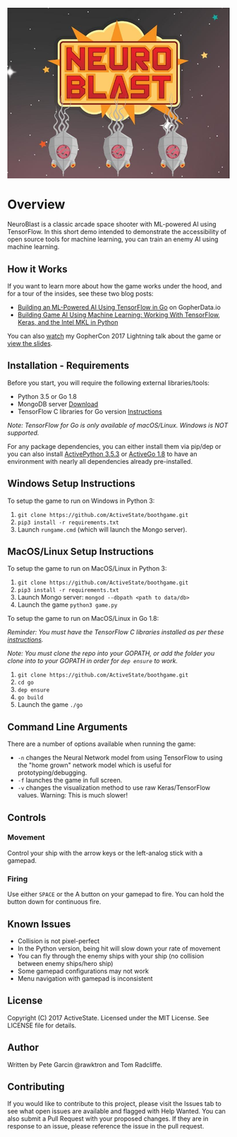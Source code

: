 ![NeuroBlast](neuroblast.jpg)
# Overview
NeuroBlast is a classic arcade space shooter with ML-powered AI using TensorFlow. In this short demo intended to demonstrate the accessibility of open source tools for machine learning, you can train an enemy AI using machine learning.

## How it Works

If you want to learn more about how the game works under the hood, and for a tour of the insides, see these two blog posts:

- [Building an ML-Powered AI Using TensorFlow in Go](http://gopherdata.io/post/build_ml_powered_game_ai_tensorflow/) on GopherData.io
- [Building Game AI Using Machine Learning: Working With TensorFlow, Keras, and the Intel MKL in Python](https://www.activestate.com/blog/2017/05/building-game-ai-using-machine-learning-working-tensorflow-keras-and-intel-mkl-python)

You can also [watch](https://www.youtube.com/watch?v=oiorteQg9n0) my GopherCon 2017 Lightning talk about the game or [view the slides](https://github.com/gophercon/2017-talks/tree/master/lightningtalks/PeteGarcin-BuildingMLPoweredGameAIwithTensorFlow).

## Installation - Requirements

Before you start, you will require the following external libraries/tools:

- Python 3.5 or Go 1.8
- MongoDB server [Download](https://www.mongodb.com/download-center?jmp=nav#community)
- TensorFlow C libraries for Go version [Instructions](https://www.tensorflow.org/install/install_go)

*Note: TensorFlow for Go is only available of macOS/Linux. Windows is NOT supported.*

For any package dependencies, you can either install them via pip/dep or you can also install [ActivePython 3.5.3](https://www.activestate.com/activepython/downloads) or [ActiveGo 1.8](https://www.activestate.com/activego/downloads) to have an environment with nearly all dependencies already pre-installed.

## Windows Setup Instructions

To setup the game to run on Windows in Python 3:

1. `git clone https://github.com/ActiveState/boothgame.git`
2. `pip3 install -r requirements.txt`
3. Launch `rungame.cmd` (which will launch the Mongo server).

## MacOS/Linux Setup Instructions

To setup the game to run on MacOS/Linux in Python 3:

1. `git clone https://github.com/ActiveState/boothgame.git`
2. `pip3 install -r requirements.txt`
3. Launch Mongo server: `mongod --dbpath <path to data/db>`
4. Launch the game `python3 game.py`

To setup the game to run on MacOS/Linux in Go 1.8:

*Reminder: You must have the TensorFlow C libraries installed as per these [instructions](https://www.tensorflow.org/install/install_go).*

*Note: You must clone the repo into your GOPATH, or add the folder you clone into to your GOPATH in order for `dep ensure` to work.*

1. `git clone https://github.com/ActiveState/boothgame.git`
2. `cd go`
2. `dep ensure`
3. `go build`
4. Launch the game `./go`

## Command Line Arguments

There are a number of options available when running the game:

- `-n` changes the Neural Network model from using TensorFlow to using the "home grown" network model which is useful for prototyping/debugging.
- `-f` launches the game in full screen.
- `-v` changes the visualization method to use raw Keras/TensorFlow values. Warning: This is much slower!

## Controls

### Movement

Control your ship with the arrow keys or the left-analog stick with a gamepad.

### Firing

Use either `SPACE` or the A button on your gamepad to fire. You can hold the button down for continuous fire.

## Known Issues

- Collision is not pixel-perfect
- In the Python version, being hit will slow down your rate of movement
- You can fly through the enemy ships with your ship (no collision between enemy ships/hero ship)
- Some gamepad configurations may not work
- Menu navigation with gamepad is inconsistent

## License

Copyright (C) 2017 ActiveState. Licensed under the MIT License. See LICENSE file for details.

## Author

Written by Pete Garcin @rawktron and Tom Radcliffe.

## Contributing

If you would like to contribute to this project, please visit the Issues tab to see what open issues are available and flagged with Help Wanted. You can also submit a Pull Request with your proposed changes. If they are in response to an issue, please reference the issue in the pull request.



